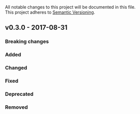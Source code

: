 All notable changes to this project will be documented in this file.  
This project adheres to [Semantic Versioning](http://semver.org/).

## v0.3.0 - 2017-08-31 
<!-- version - datum -->

### Breaking changes
<!-- important -->

### Added
<!-- added stuff -->
       
### Changed
<!-- changed stuff -->

### Fixed
 <!--  fixed issues or bugs maybe with ref to the issue ("#11") -->
    
### Deprecated
<!-- what is depricated -->

### Removed
<!-- what's not longer available -->


<!-- Did you Update the Changelog already? no? Do it now :)! -->

